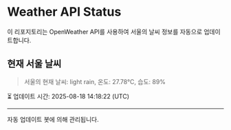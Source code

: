 
# Weather API Status

이 리포지토리는 OpenWeather API를 사용하여 서울의 날씨 정보를 자동으로 업데이트합니다.

## 현재 서울 날씨
> 서울의 현재 날씨: light rain, 온도: 27.78°C, 습도: 89%

⏳ 업데이트 시간: 2025-08-18 14:18:22 (UTC)

---
자동 업데이트 봇에 의해 관리됩니다.
